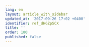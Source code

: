 ```yaml
---
lang: en
layout: article_with_sidebar
updated_at: '2017-09-26 17:02 +0400'
identifier: ref_dHGZpSCX
title: ''
order: 100
published: false
---
```

## 
